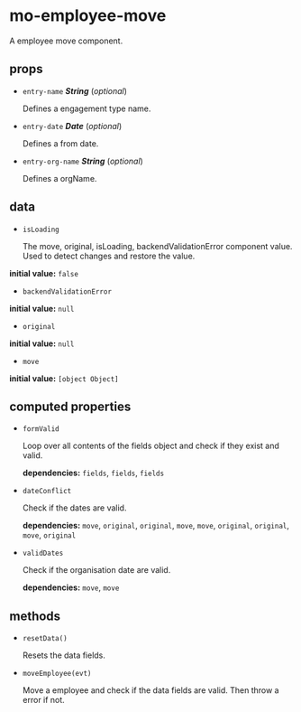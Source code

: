 # mo-employee-move 

A employee move component. 

## props 

- `entry-name` ***String*** (*optional*) 

  Defines a engagement type name. 

- `entry-date` ***Date*** (*optional*) 

  Defines a from date. 

- `entry-org-name` ***String*** (*optional*) 

  Defines a orgName. 

## data 

- `isLoading` 

  The move, original, isLoading, backendValidationError component value.
  Used to detect changes and restore the value. 

**initial value:** `false` 

- `backendValidationError` 

**initial value:** `null` 

- `original` 

**initial value:** `null` 

- `move` 

**initial value:** `[object Object]` 

## computed properties 

- `formValid` 

  Loop over all contents of the fields object and check if they exist and valid. 

   **dependencies:** `fields`, `fields`, `fields` 

- `dateConflict` 

  Check if the dates are valid. 

   **dependencies:** `move`, `original`, `original`, `move`, `move`, `original`, `original`, `move`, `original` 

- `validDates` 

  Check if the organisation date are valid. 

   **dependencies:** `move`, `move` 


## methods 

- `resetData()` 

  Resets the data fields. 

- `moveEmployee(evt)` 

  Move a employee and check if the data fields are valid.
  Then throw a error if not. 

